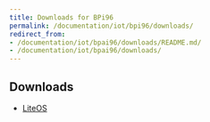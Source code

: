 ```yaml
---
title: Downloads for BPi96
permalink: /documentation/iot/bpi96/downloads/
redirect_from:
- /documentation/iot/bpai96/downloads/README.md/
- /documentation/iot/bpai96/downloads/
---
```

## Downloads

- [LiteOS](liteos.md)
